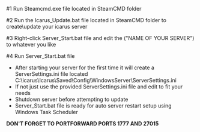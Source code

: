#1 Run Steamcmd.exe file located in SteamCMD folder

#2 Run the Icarus_Update.bat file located in SteamCMD folder to create\update your icarus server

#3 Right-click Server_Start.bat file and edit the ("NAME OF YOUR SERVER") to whatever you like

#4 Run Server_Start.bat file 

* After starting your server for the first time it will create a ServerSettings.ini file located
  C:\icarus\Icarus\Saved\Config\WindowsServer\ServerSettings.ini
* If not just use the provided ServerSettings.ini file and edit to fit your needs
* Shutdown server before attempting to update
* Server_Start.bat file is ready for auto server restart setup using Windows Task Scheduler

**DON'T FORGET TO PORTFORWARD PORTS 1777 AND 27015**
